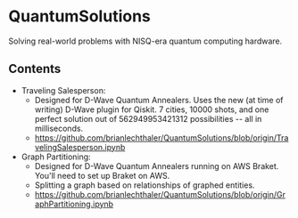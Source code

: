 # QuantumSolutions
Solving real-world problems with NISQ-era quantum computing hardware.

## Contents
* Traveling Salesperson:
  * Designed for D-Wave Quantum Annealers. Uses the new (at time of writing) D-Wave plugin for Qiskit. 7 cities, 10000 shots, and one perfect solution out of 562949953421312 possibilities -- all in milliseconds.
  * https://github.com/brianlechthaler/QuantumSolutions/blob/origin/TravelingSalesperson.ipynb
* Graph Partitioning:
  * Designed for D-Wave Quantum Annealers running on AWS Braket. You'll need to set up Braket on AWS. 
  * Splitting a graph based on relationships of graphed entities.
  * https://github.com/brianlechthaler/QuantumSolutions/blob/origin/GraphPartitioning.ipynb
